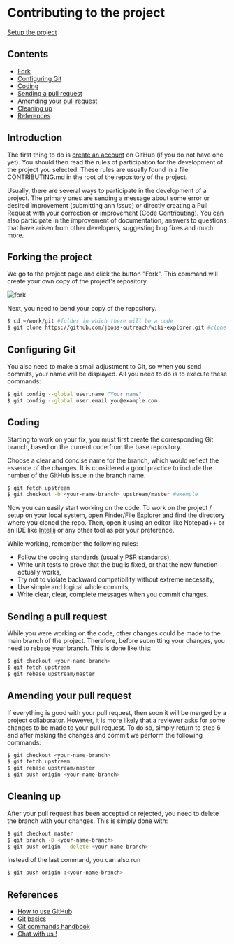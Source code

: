 # Contributing to the project

[Setup the project](doc/SETUP.md)

## Contents
* [Fork](#fork)
* [Configuring Git](#git_conf)
* [Coding](#code)
* [Sending a pull request](#pull)
* [Amending your pull request](#pull_amend)
* [Cleaning up](#clean_up)
* [References](#ref)

## Introduction
The first thing to do is [create an account](https://github.com/join) on GitHub (if you do not have one yet). You should then read the rules of participation for the development of the project you selected. These rules are usually found in a file CONTRIBUTING.md in the root of the repository of the project.

Usually, there are several ways to participate in the development of a project. The primary ones are sending a message about some error or desired improvement (submitting ann *Issue*) or directly creating a Pull Request with your correction or improvement (Code Contributing). You can also participate in the improvement of documentation, answers to questions that have arisen from other developers, suggesting bug fixes and much more.


## <a id="fork"></a>Forking the project
We go to the project page and click the button "Fork". This command will create your own copy of the project's repository.

![fork](https://habrastorage.org/files/22d/147/828/22d147828b834ba3b3995df947d6cc3d.png)

Next, you need to bend your copy of the repository.
```bash
$ cd ~/work/git #folder in which there will be a code
$ git clone https://github.com/jboss-outreach/wiki-explorer.git #clone repository
```


## <a id="git_conf"></a>Configuring Git
You also need to make a small adjustment to Git, so when you send commits, your name will be displayed.
All you need to do is to execute these commands:
```bash
$ git config --global user.name "Your name"
$ git config --global user.email you@example.com
```

## <a id="code"></a>Coding

Starting to work on your fix, you must first create the corresponding Git branch, based on the current code from the base repository.

Choose a clear and concise name for the branch, which would reflect the essence of the changes.
It is considered a good practice to include the number of the GitHub issue in the branch name.
```bash
$ git fetch upstream
$ git checkout -b <your-name-branch> upstream/master #exemple
```

Now you can easily start working on the code. To work on the project / setup on your local system, open Finder/File Explorer and find the directory where you cloned the repo. Then, open it using an editor like Notepad++ or an IDE like [Intellij](https://www.jetbrains.com/idea) or any other tool as per your preference.

While working, remember the following rules:
* Follow the coding standards (usually PSR standards),
* Write unit tests to prove that the bug is fixed, or that the new function actually works,
* Try not to violate backward compatibility without extreme necessity,
* Use simple and logical whole commits,
* Write clear, clear, complete messages when you commit changes.


## <a id="pull"></a>Sending a pull request

While you were working on the code, other changes could be made to the main branch of the project. Therefore, before submitting your changes, you need to rebase your branch.
This is done like this:
```bash
$ git checkout <your-name-branch>
$ git fetch upstream
$ git rebase upstream/master
```

## <a id="pull_amend"></a>Amending your pull request

If everything is good with your pull request, then soon it will be merged by a project collaborator.
However, it is more likely that a reviewer asks for some changes to be made to your pull request.
To do so, simply return to step 6 and after making the changes and commit we perform the following commands:
```bash
$ git checkout <your-name-branch>
$ git fetch upstream
$ git rebase upstream/master
$ git push origin <your-name-branch>
```

## <a id="clean_up"></a>Cleaning up

After your pull request has been accepted or rejected, you need to delete the branch with your changes.
This is simply done with:
```bash
$ git checkout master
$ git branch -D <your-name-branch>
$ git push origin --delete <your-name-branch>
```
Instead of the last command, you can also run
```bash
$ git push origin :<your-name-branch>
```

## <a id="ref"></a>References
 * [How to use GitHub](https://guides.github.com/activities/hello-world/)
 * [Git basics](https://git-scm.com/book/en/v2/Getting-Started-Git-Basics)
 * [Git commands handbook](https://git-scm.com/docs)
 * [Chat with us !](https://gitter.im/jboss-outreach)
